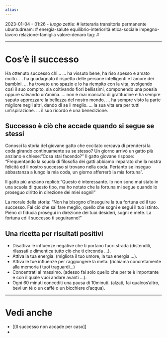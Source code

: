 ```yaml
---
alias: 
---
```

2023-01-04 - 01:26 - *luogo*
zettle: # letteraria transitoria permanente
ubuntudream: # energia-salute equilibrio-interiorità etica-sociale impegno-lavoro relazione-famiglia valore-denaro 
tag: #

---
# Cos’è il successo
Ha ottenuto successo chi…
… ha vissuto bene, ha riso spesso e amato molto.
… ha guadagnato il rispetto delle persone intelligenti e l’amore dei bambini.
… ha trovato uno spazio e lo ha riempito con la vita, svolgendo così il suo compito, sia coltivando fiori bellissimi, componendo una poesia oppure salvando un’anima.
… non è mai mancato di gratitudine e ha sempre saputo apprezzare la bellezza del nostro mondo.
… ha sempre visto la parte migliore negli altri, dando di se il meglio.
… la sua vita era per tutti un’ispirazione.
… il suo ricordo è una benedizione.



## Successo è ciò che accade quando si segue se stessi
Conosci la storia del giovane gatto che eccitato cercava di prendersi la coda girando continuamente su se stesso? Un giorno arrivò un gatto più anziano e chiese:”Cosa stai facendo?” Il gatto giovane rispose: “Frequentando la scuola di filosofia dei gatti abbiamo imparato che la nostra felicità ed il nostro successo si trovano nella coda. Pertanto se inseguo abbastanza a lungo la mia coda, un giorno afferrerò la mia fortuna”.

Il gatto più anziano replicò:”Questo è interessante. Io non sono mai stato in una scuola di questo tipo, ma ho notato che la fortuna mi segue quando io proseguo diritto in direzione dei miei sogni!”

La morale della storia: “Non ha bisogno d’inseguire la tua fortuna ed il tuo successo. Fai ciò che sai fare meglio, quello che sogni e segui il tuo istinto. Pieno di fiducia prosegui in direzione dei tuoi desideri, sogni e mete. La fortuna ed il successo ti seguiranno!”


## Una ricetta per risultati positivi
* Disattiva le influenze negative che ti portano fuori strada (distenditi, rilassati e dimentica tutto ciò che ti circonda …).
* Attiva la tua energia. (migliora il tuo umore, la tua energia …).
* Attiva le tue influenze per raggiungere la meta. (richiama concretamente alla memoria i tuoi traguardi…)
* Concentrati al massimo. (adesso fai solo quello che per te è importante e con il quale vuoi andare avanti …).
* Ogni 60 minuti concediti una pausa di 10minuti. (alzati, fai qualcos’altro, bevi un tè o un caffè o un bicchiere d’acqua).



---
# Vedi anche
- [[Il successo non accade per caso]]
- 
